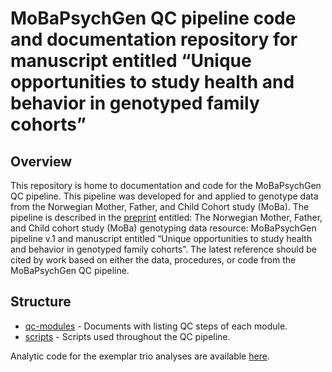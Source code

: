 # MoBaPsychGen QC pipeline code and documentation repository for manuscript entitled “Unique opportunities to study health and behavior in genotyped family cohorts”

## Overview

This repository is home to documentation and code for the MoBaPsychGen QC pipeline. This pipeline was developed for and applied to genotype data from the Norwegian Mother, Father, and Child Cohort study (MoBa). The pipeline is described in the [preprint](https://doi.org/10.1101/2022.06.23.496289) entitled: The Norwegian Mother, Father, and Child cohort study (MoBa) genotyping data resource: MoBaPsychGen pipeline v.1 and manuscript entitled “Unique opportunities to study health and behavior in genotyped family cohorts”. The latest reference should be cited by work based on either the data, procedures, or code from the MoBaPsychGen QC pipeline. 

## Structure

* [qc-modules](qc-modules) - Documents with listing QC steps of each module.
* [scripts](scripts) - Scripts used throughout the QC pipeline.

Analytic code for the exemplar trio analyses are available [here](https://github.com/psychgen/moba-trio-analyses).
